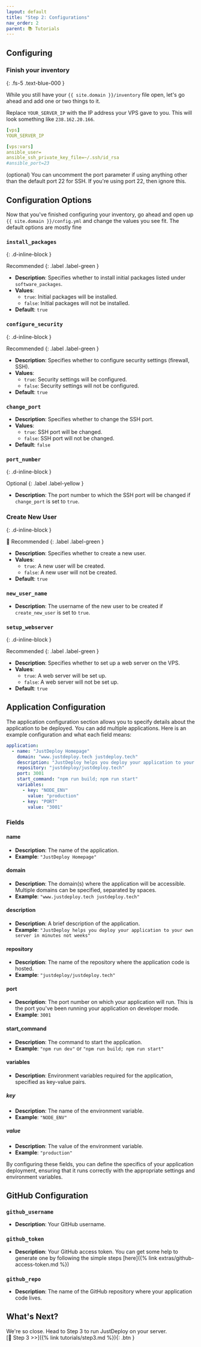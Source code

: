 ```yaml
---
layout: default
title: "Step 2: Configurations"
nav_order: 2
parent: 📚 Tutorials
---
```


## Configuring

### Finish your inventory
{: .fs-5 .text-blue-000 }

While you still have your `{{ site.domain }}/inventory` file open, let's go ahead and add one or two things to it.

Replace `YOUR_SERVER_IP` with the IP address your VPS gave to you. This will look something like `238.162.20.166`.

```yaml
[vps]
YOUR_SERVER_IP

[vps:vars]
ansible_user=
ansible_ssh_private_key_file=~/.ssh/id_rsa
#ansible_port=23
```

(optional) You can uncomment the port parameter if using anything other than the default port 22 for SSH. If you're using port 22, then ignore this.

## Configuration Options

Now that you've finished configuring your inventory, go ahead and open up `{{ site.domain }}/config.yml` and change the values you see fit. The default options are mostly fine

### `install_packages`
{: .d-inline-block }

Recommended
{: .label .label-green }

- **Description**: Specifies whether to install initial packages listed under `software_packages`.
- **Values**: 
  - `true`: Initial packages will be installed.
  - `false`: Initial packages will not be installed.
- **Default**: `true`

### `configure_security`
{: .d-inline-block }

Recommended
{: .label .label-green }

- **Description**: Specifies whether to configure security settings (firewall, SSH).
- **Values**: 
  - `true`: Security settings will be configured.
  - `false`: Security settings will not be configured.
- **Default**: `true`

### `change_port`

- **Description**: Specifies whether to change the SSH port.
- **Values**: 
  - `true`: SSH port will be changed.
  - `false`: SSH port will not be changed.
- **Default**: `false`

### `port_number`
{: .d-inline-block }

Optional
{: .label .label-yellow }

- **Description**: The port number to which the SSH port will be changed if `change_port` is set to `true`.

### Create New User
{: .d-inline-block }

🚨 Recommended
{: .label .label-green }

- **Description**: Specifies whether to create a new user.
- **Values**: 
  - `true`: A new user will be created.
  - `false`: A new user will not be created.
- **Default**: `true`

### `new_user_name`

- **Description**: The username of the new user to be created if `create_new_user` is set to `true`.

### `setup_webserver`
{: .d-inline-block }

Recommended
{: .label .label-green }

- **Description**: Specifies whether to set up a web server on the VPS.
- **Values**: 
  - `true`: A web server will be set up.
  - `false`: A web server will not be set up.
- **Default**: `true`

## Application Configuration

The application configuration section allows you to specify details about the application to be deployed. You can add multiple applications. Here is an example configuration and what each field means:

```yaml
application:
  - name: "JustDeploy Homepage"
    domain: "www.justdeploy.tech justdeploy.tech"
    description: "JustDeploy helps you deploy your application to your own server in minutes not weeks"
    repository: "justdeploy/justdeploy.tech"
    port: 3001
    start_command: "npm run build; npm run start"
    variables:
      - key: "NODE_ENV"
        value: "production"
      - key: "PORT"
        value: "3001"
```

### Fields

#### name

- **Description**: The name of the application.
- **Example**: `"JustDeploy Homepage"`

#### domain

- **Description**: The domain(s) where the application will be accessible. Multiple domains can be specified, separated by spaces.
- **Example**: `"www.justdeploy.tech justdeploy.tech"`

#### description

- **Description**: A brief description of the application.
- **Example**: `"JustDeploy helps you deploy your application to your own server in minutes not weeks"`

#### repository

- **Description**: The name of the repository where the application code is hosted.
- **Example**: `"justdeploy/justdeploy.tech"`

#### port

- **Description**: The port number on which your application will run. This is the port you've been running your application on developer mode.
- **Example**: `3001`

#### start_command

- **Description**: The command to start the application.
- **Example**: `"npm run dev"` or `"npm run build; npm run start"`

#### variables

- **Description**: Environment variables required for the application, specified as key-value pairs.

##### key

- **Description**: The name of the environment variable.
- **Example**: `"NODE_ENV"`

##### value

- **Description**: The value of the environment variable.
- **Example**: `"production"`

By configuring these fields, you can define the specifics of your application deployment, ensuring that it runs correctly with the appropriate settings and environment variables.

## GitHub Configuration

### `github_username`

- **Description**: Your GitHub username.

### `github_token`

- **Description**: Your GitHub access token. You can get some help to generate one by following the simple steps [here]({% link extras/github-access-token.md %})

### `github_repo`

- **Description**: The name of the GitHub repository where your application code lives.

## What's Next?

We're so close. Head to Step 3 to run JustDeploy on your server.\
<span class="fs-6 float-right"> 
  [🚀 Step 3 >>]({% link tutorials/step3.md %}){: .btn }
</span>
